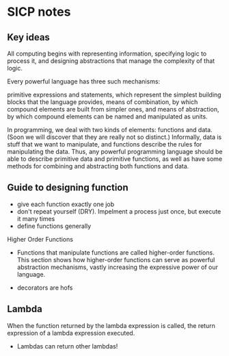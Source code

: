 # SICP notes

## Key ideas

All computing begins with representing information, specifying logic to process it, and designing abstractions that manage the complexity of that logic.

Every powerful language has three such mechanisms:

primitive expressions and statements, which represent the simplest building blocks that the language provides,
means of combination, by which compound elements are built from simpler ones, and
means of abstraction, by which compound elements can be named and manipulated as units.

In programming, we deal with two kinds of elements: functions and data. (Soon we will discover that they are really not so distinct.) Informally, data is stuff that we want to manipulate, and functions describe the rules for manipulating the data. Thus, any powerful programming language should be able to describe primitive data and primitive functions, as well as have some methods for combining and abstracting both functions and data.

## Guide to designing function

- give each function exactly one job
- don't repeat yourself (DRY). Impelment a process just once, but execute it many times
- define functions generally

Higher Order Functions

- Functions that manipulate functions are called higher-order functions. This section shows how higher-order functions can serve as powerful abstraction mechanisms, vastly increasing the expressive power of our language.

- decorators are hofs

## Lambda

When the function returned by the lambda expression is called, the return expression of a lambda expression executed.

- Lambdas can return other lambdas!
